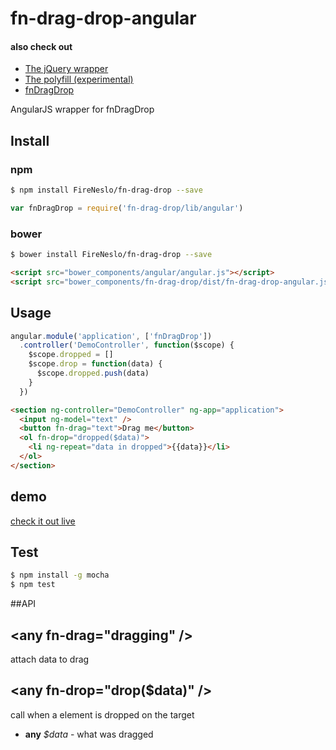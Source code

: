 fn-drag-drop-angular
===
#### also check out
* [The jQuery wrapper](jquery.md)
* [The polyfill (experimental)](polyfill.md)
* [fnDragDrop](../README.md)

AngularJS wrapper for fnDragDrop

## Install
### npm
```bash
$ npm install FireNeslo/fn-drag-drop --save
```
```js
var fnDragDrop = require('fn-drag-drop/lib/angular')
```
### bower
```bash
$ bower install FireNeslo/fn-drag-drop --save
```
```html
<script src="bower_components/angular/angular.js"></script>
<script src="bower_components/fn-drag-drop/dist/fn-drag-drop-angular.js"></script>
```
## Usage
```js
angular.module('application', ['fnDragDrop'])
  .controller('DemoController', function($scope) {
    $scope.dropped = []
    $scope.drop = function(data) {
      $scope.dropped.push(data)
    }
  })
```
```html
<section ng-controller="DemoController" ng-app="application">
  <input ng-model="text" />
  <button fn-drag="text">Drag me</button>
  <ol fn-drop="dropped($data)">
    <li ng-repeat="data in dropped">{{data}}</li>
  </ol>
</section>
```

## demo
  [check it out live](http://fireneslo.github.io/fn-drag-drop/demo/angular)

## Test
```bash
$ npm install -g mocha
$ npm test
```
##API

## &lt;any fn-drag="dragging" /&gt;
attach data to drag

## &lt;any fn-drop="drop($data)" /&gt;
call when a element is dropped on the target
* **any** *$data* - what was dragged
